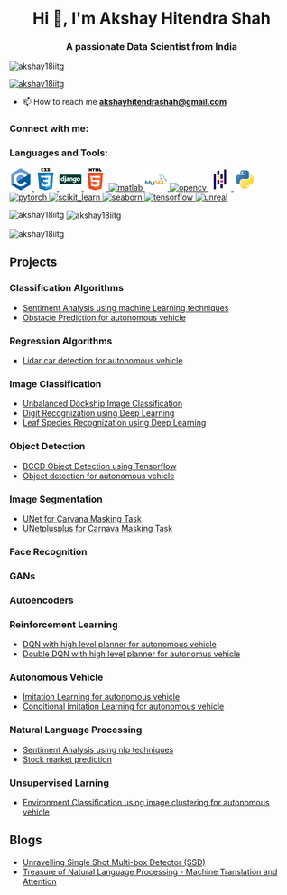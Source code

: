 <h1 align="center">Hi 👋, I'm Akshay Hitendra Shah</h1>
<h3 align="center">A passionate Data Scientist from India</h3>

<p align="left"> <img src="https://komarev.com/ghpvc/?username=akshay18iitg&label=Profile%20views&color=0e75b6&style=flat" alt="akshay18iitg" /> </p>

<p align="left"> <a href="https://github.com/ryo-ma/github-profile-trophy"><img src="https://github-profile-trophy.vercel.app/?username=akshay18iitg" alt="akshay18iitg" /></a> </p>

- 📫 How to reach me **akshayhitendrashah@gmail.com**

<h3 align="left">Connect with me:</h3>
<p align="left">
</p>

<h3 align="left">Languages and Tools:</h3>
<p align="left"> <a href="https://www.cprogramming.com/" target="_blank" rel="noreferrer"> <img src="https://raw.githubusercontent.com/devicons/devicon/master/icons/c/c-original.svg" alt="c" width="40" height="40"/> </a> <a href="https://www.w3schools.com/css/" target="_blank" rel="noreferrer"> <img src="https://raw.githubusercontent.com/devicons/devicon/master/icons/css3/css3-original-wordmark.svg" alt="css3" width="40" height="40"/> </a> <a href="https://www.djangoproject.com/" target="_blank" rel="noreferrer"> <img src="https://raw.githubusercontent.com/devicons/devicon/master/icons/django/django-original.svg" alt="django" width="40" height="40"/> </a> <a href="https://www.w3.org/html/" target="_blank" rel="noreferrer"> <img src="https://raw.githubusercontent.com/devicons/devicon/master/icons/html5/html5-original-wordmark.svg" alt="html5" width="40" height="40"/> </a> <a href="https://www.mathworks.com/" target="_blank" rel="noreferrer"> <img src="https://upload.wikimedia.org/wikipedia/commons/2/21/Matlab_Logo.png" alt="matlab" width="40" height="40"/> </a> <a href="https://www.mysql.com/" target="_blank" rel="noreferrer"> <img src="https://raw.githubusercontent.com/devicons/devicon/master/icons/mysql/mysql-original-wordmark.svg" alt="mysql" width="40" height="40"/> </a> <a href="https://opencv.org/" target="_blank" rel="noreferrer"> <img src="https://www.vectorlogo.zone/logos/opencv/opencv-icon.svg" alt="opencv" width="40" height="40"/> </a> <a href="https://pandas.pydata.org/" target="_blank" rel="noreferrer"> <img src="https://raw.githubusercontent.com/devicons/devicon/2ae2a900d2f041da66e950e4d48052658d850630/icons/pandas/pandas-original.svg" alt="pandas" width="40" height="40"/> </a> <a href="https://www.python.org" target="_blank" rel="noreferrer"> <img src="https://raw.githubusercontent.com/devicons/devicon/master/icons/python/python-original.svg" alt="python" width="40" height="40"/> </a> <a href="https://pytorch.org/" target="_blank" rel="noreferrer"> <img src="https://www.vectorlogo.zone/logos/pytorch/pytorch-icon.svg" alt="pytorch" width="40" height="40"/> </a> <a href="https://scikit-learn.org/" target="_blank" rel="noreferrer"> <img src="https://upload.wikimedia.org/wikipedia/commons/0/05/Scikit_learn_logo_small.svg" alt="scikit_learn" width="40" height="40"/> </a> <a href="https://seaborn.pydata.org/" target="_blank" rel="noreferrer"> <img src="https://seaborn.pydata.org/_images/logo-mark-lightbg.svg" alt="seaborn" width="40" height="40"/> </a> <a href="https://www.tensorflow.org" target="_blank" rel="noreferrer"> <img src="https://www.vectorlogo.zone/logos/tensorflow/tensorflow-icon.svg" alt="tensorflow" width="40" height="40"/> </a> <a href="https://unrealengine.com/" target="_blank" rel="noreferrer"> <img src="https://raw.githubusercontent.com/kenangundogan/fontisto/036b7eca71aab1bef8e6a0518f7329f13ed62f6b/icons/svg/brand/unreal-engine.svg" alt="unreal" width="40" height="40"/> </a> </p>

<p><img align="left" src="https://github-readme-stats.vercel.app/api/top-langs?username=akshay18iitg&show_icons=true&locale=en&layout=compact" alt="akshay18iitg" /></p>

<p>&nbsp;<img align="center" src="https://github-readme-stats.vercel.app/api?username=akshay18iitg&show_icons=true&locale=en" alt="akshay18iitg" /></p>

<p><img align="center" src="https://github-readme-streak-stats.herokuapp.com/?user=akshay18iitg&" alt="akshay18iitg" /></p>

<h2 align="left">Projects</h2>

<h3 align='left'>Classification Algorithms</h3> 

- <a href = 'https://github.com/akshay18iitg/Sentiment-Analysis-on-Twitter-Comments/tree/main/ml%20techniques'>Sentiment Analysis using machine Learning techniques</a>
- <a href = '#'>Obstacle Prediction for autonomous vehicle</a>
<h3 align='left'>Regression Algorithms</h3>

- <a href = '#'>Lidar car detection for autonomous vehicle</a>
<h3 align='left'>Image Classification</h3>

- <a href = 'https://github.com/akshay18iitg/Competition-Notebooks/blob/main/dphi_data_sprint_65_%233.py'>Unbalanced Dockship Image Classification</a>
- <a href = 'https://github.com/akshay18iitg/Digit-Recognization-using-Deep-Learning-Techniques'>Digit Recognization using Deep Learning</a>
- <a href = 'https://github.com/akshay18iitg/Leaf-Species-Recognization'>Leaf Species Recognization using Deep Learning</a>
<h3 align='left'>Object Detection</h3>

- <a href = 'https://github.com/akshay18iitg/Object-Detection-on-BCCD-Dataset'>BCCD Object Detection using Tensorflow</a>
- <a href = '#'>Object detection for autonomous vehicle</a>

<h3 align='left'>Image Segmentation</h3>

- <a href = '#'>UNet for Carvana Masking Task</a>
- <a href = '#'>UNetplusplus for Carnava Masking Task</a>
<h3 align='left'>Face Recognition</h3>
<h3 align='left'>GANs</h3>
<h3 align='left'>Autoencoders</h3>
<h3 align='left'>Reinforcement Learning</h3>

- <a href = '#'>DQN with high level planner for autonomous vehicle</a>
- <a href = '#'>Double DQN with high level planner for autonomus vehicle</a>

<h3 align='left'>Autonomous Vehicle</h3>

- <a href = '#'>Imitation Learning for autonomous vehicle</a>
- <a href = '#'>Conditional Imitation Learning for autonomous vehicle</a>

<h3 align='left'>Natural Language Processing</h3>

- <a href = 'https://github.com/akshay18iitg/Sentiment-Analysis-on-Twitter-Comments/tree/main/nlp%20dataset'>Sentiment Analysis using nlp techniques</a>
- <a href = 'https://github.com/akshay18iitg/Stock-Market-Prediction-for-5-Indian-Companies'>Stock market prediction</a>

<h3 align='left'>Unsupervised Larning</h3>

- <a href = '#'>Environment Classification using image clustering for autonomous vehicle</a>


<h2 align="left">Blogs</h2>

- <a href = 'https://medium.com/@akshayhitendrashah/unravelling-single-shot-multi-box-detector-ssd-7def1834e925'>Unravelling Single Shot Multi-box Detector (SSD)</a>
- <a href = 'https://medium.com/@akshayhitendrashah/treasure-of-natural-language-processing-nlp-50e68d07d33d'>Treasure of Natural Language Processing - Machine Translation and Attention</a>
